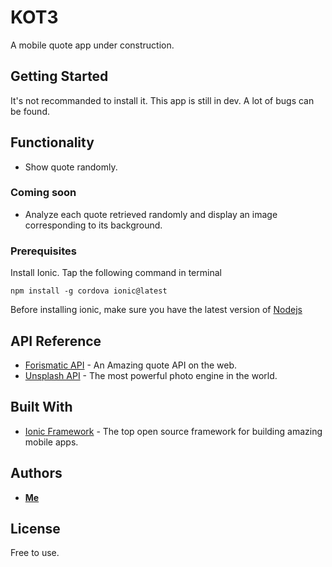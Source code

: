 
# KOT3

A mobile quote app under construction.

## Getting Started

It's not recommanded to install it.
This app is still in dev. A lot of bugs can be found.

## Functionality

- Show quote randomly.

### Coming soon

- Analyze each quote retrieved randomly and display an image corresponding to its background.

### Prerequisites

Install Ionic. Tap the following command in terminal
```
npm install -g cordova ionic@latest
```

Before installing ionic, make sure you have the latest version of [Nodejs](https://nodejs.org/)

## API Reference

* [Forismatic API](https://forismatic.com/en/api/) - An Amazing quote API on the web.
* [Unsplash API](https://unsplash.com/developers) - The most powerful photo engine in the world.

## Built With

* [Ionic Framework](https://ionicframework.com) - The top open source framework for building amazing mobile apps.

## Authors

* **[Me](https://github.com/0l1v3r5)**

## License

Free to use.

